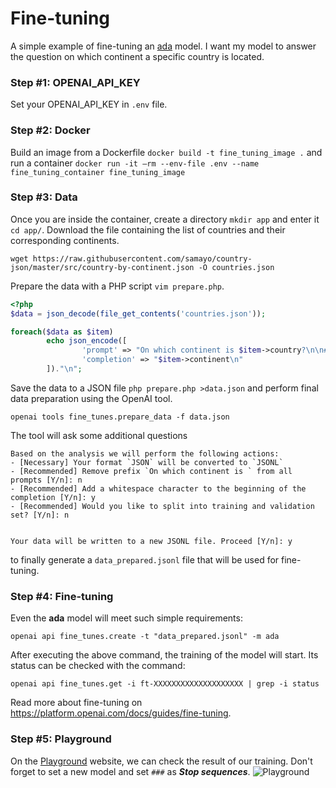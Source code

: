 # Fine-tuning

A simple example of fine-tuning an [ada](https://platform.openai.com/docs/models) model. I want my model to answer the question on which continent a
specific country is located.

### Step #1: OPENAI_API_KEY

Set your OPENAI_API_KEY in `.env` file.

### Step #2: Docker

Build an image from a Dockerfile
``docker build -t fine_tuning_image .``
and run a container ``docker run -it —rm --env-file .env --name fine_tuning_container fine_tuning_image``

### Step #3: Data

Once you are inside the container, create a directory `mkdir app` and enter it `cd app/`. Download the file containing the list of countries and their
corresponding continents.

```shell
wget https://raw.githubusercontent.com/samayo/country-json/master/src/country-by-continent.json -O countries.json
```

Prepare the data with a PHP script `vim prepare.php`.

```php
<?php
$data = json_decode(file_get_contents('countries.json'));

foreach($data as $item)
        echo json_encode([
                'prompt' => "On which continent is $item->country?\n\n###\n\n",
                'completion' => "$item->continent\n"
        ])."\n";
```

Save the data to a JSON file `php prepare.php >data.json` and perform final data preparation using the OpenAI tool.

```shell
openai tools fine_tunes.prepare_data -f data.json
```

The tool will ask some additional questions

```shell
Based on the analysis we will perform the following actions:
- [Necessary] Your format `JSON` will be converted to `JSONL`
- [Recommended] Remove prefix `On which continent is ` from all prompts [Y/n]: n
- [Recommended] Add a whitespace character to the beginning of the completion [Y/n]: y
- [Recommended] Would you like to split into training and validation set? [Y/n]: n


Your data will be written to a new JSONL file. Proceed [Y/n]: y
```

to finally generate a `data_prepared.jsonl` file that will be used for fine-tuning.

### Step #4: Fine-tuning

Even the **ada** model will meet such simple requirements:

```shell
openai api fine_tunes.create -t "data_prepared.jsonl" -m ada
```

After executing the above command, the training of the model will start. Its status can be checked with the command:

```shell
openai api fine_tunes.get -i ft-XXXXXXXXXXXXXXXXXXXX | grep -i status
```

Read more about fine-tuning on https://platform.openai.com/docs/guides/fine-tuning.

### Step #5: Playground

On the [Playground](https://platform.openai.com/playground?mode=complete) website, we can check the result of our training. Don't forget to set a new model and
set `###` as _**Stop sequences**_.
![Playground](https://i.ibb.co/9hdWTXH/finetuning.png)
